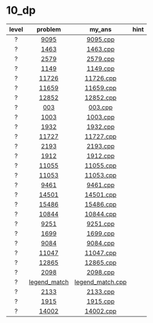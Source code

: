 # 10_dp
| level | problem | my_ans | hint |
| :--: | :--: | :--: | :--: |
| ? | [9095](https://www.acmicpc.net/problem/9095) | [9095.cpp](./9095/9095.cpp) |  |
| ? | [1463](https://www.acmicpc.net/problem/1463) | [1463.cpp](./1463/1463.cpp) |  |
| ? | [2579](https://www.acmicpc.net/problem/2579) | [2579.cpp](./2579/2579.cpp) |  |
| ? | [1149](https://www.acmicpc.net/problem/1149) | [1149.cpp](./1149/1149.cpp) |  |
| ? | [11726](https://www.acmicpc.net/problem/11726) | [11726.cpp](./11726/11726.cpp) |  |
| ? | [11659](https://www.acmicpc.net/problem/11659) | [11659.cpp](./11659/11659.cpp) |  |
| ? | [12852](https://www.acmicpc.net/problem/12852) | [12852.cpp](./12852/12852.cpp) |  |
| ? | [003](https://www.acmicpc.net/problem/003) | [003.cpp](./003/003.cpp) |  |
| ? | [1003](https://www.acmicpc.net/problem/1003) | [1003.cpp](./1003/1003.cpp) |  |
| ? | [1932](https://www.acmicpc.net/problem/1932) | [1932.cpp](./1932/1932.cpp) |  |
| ? | [11727](https://www.acmicpc.net/problem/11727) | [11727.cpp](./11727/11727.cpp) |  |
| ? | [2193](https://www.acmicpc.net/problem/2193) | [2193.cpp](./2193/2193.cpp) |  |
| ? | [1912](https://www.acmicpc.net/problem/1912) | [1912.cpp](./1912/1912.cpp) |  |
| ? | [11055](https://www.acmicpc.net/problem/11055) | [11055.cpp](./11055/11055.cpp) |  |
| ? | [11053](https://www.acmicpc.net/problem/11053) | [11053.cpp](./11053/11053.cpp) |  |
| ? | [9461](https://www.acmicpc.net/problem/9461) | [9461.cpp](./9461/9461.cpp) |  |
| ? | [14501](https://www.acmicpc.net/problem/14501) | [14501.cpp](./14501/14501.cpp) |  |
| ? | [15486](https://www.acmicpc.net/problem/15486) | [15486.cpp](./15486/15486.cpp) |  |
| ? | [10844](https://www.acmicpc.net/problem/10844) | [10844.cpp](./10844/10844.cpp) |  |
| ? | [9251](https://www.acmicpc.net/problem/9251) | [9251.cpp](./9251/9251.cpp) |  |
| ? | [1699](https://www.acmicpc.net/problem/1699) | [1699.cpp](./1699/1699.cpp) |  |
| ? | [9084](https://www.acmicpc.net/problem/9084) | [9084.cpp](./9084/9084.cpp) |  |
| ? | [11047](https://www.acmicpc.net/problem/11047) | [11047.cpp](./11047/11047.cpp) |  |
| ? | [12865](https://www.acmicpc.net/problem/12865) | [12865.cpp](./12865/12865.cpp) |  |
| ? | [2098](https://www.acmicpc.net/problem/2098) | [2098.cpp](./2098/2098.cpp) |  |
| ? | [legend_match](https://www.acmicpc.net/problem/legend_match) | [legend_match.cpp](./legend_match/legend_match.cpp) |  |
| ? | [2133](https://www.acmicpc.net/problem/2133) | [2133.cpp](./2133/2133.cpp) |  |
| ? | [1915](https://www.acmicpc.net/problem/1915) | [1915.cpp](./1915/1915.cpp) |  |
| ? | [14002](https://www.acmicpc.net/problem/14002) | [14002.cpp](./14002/14002.cpp) |  |

